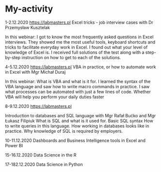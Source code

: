 # My-activity
1-2.12.2020
https://labmasters.pl
Excel tricks - job interview cases with Dr Przemysław Kusztelak

In this webinar:
I got to know the most frequently asked questions in Excel interviews.
They showed me the most useful tools, keyboard shortcuts and tricks to facilitate everyday work in Excel.
I found out what your level of knowledge of Excel is.
I received full solutions of the test along with a step-by-step instruction on how to get to each of the solutions.

4-5.12.2020
https://labmasters.pl
VBA in practice, or how to automate work in Excel with Mgr Michał Duraj

In this webinar:
What is VBA and what is it for.
I learned the syntax of the VBA language and saw how to write macro commands in practice.
I saw what processes can be automated with just a few lines of code.
Whether VBA will help you perform your daily duties faster

8-9.12.2020
https://labmasters.pl

Introduction to databases and SQL language with Mgr Rafał Bućko and Mgr Łukasz Filipiuk
What is SQL and what is it used for.
Basic SQL syntax
How to write queries in this language.
How working in databases looks like in practice.
Why knowledge of SQL is required by employers.

10-11.12.2020
Dashboards and Business Intelligence tools in Excel and Power BI 

15-16.12.2020
Data Science in the R

17-182.12.2020
Data Science in Python
